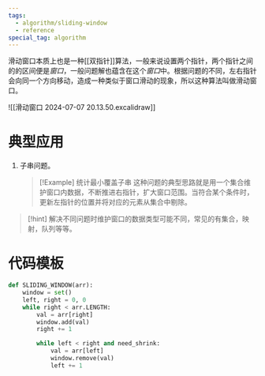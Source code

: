 ```yaml
---
tags:
  - algorithm/sliding-window
  - reference
special_tag: algorithm
---
```

滑动窗口本质上也是一种[[双指针]]算法，一般来说设置两个指针，两个指针之间的的区间便是*窗口*，一般问题解也蕴含在这个*窗口*中。根据问题的不同，左右指针会向同一个方向移动，造成一种类似于窗口滑动的现象，所以这种算法叫做滑动窗口。

![[滑动窗口 2024-07-07 20.13.50.excalidraw]]

# 典型应用

1. 子串问题。
   > [!Example] 统计最小覆盖子串
   > 这种问题的典型思路就是用一个集合维护窗口内数据，不断推进右指针，扩大窗口范围。当符合某个条件时，更新左指针的位置并将对应的元素从集合中剔除。

> [!hint]
> 解决不同问题时维护窗口的数据类型可能不同，常见的有集合，映射，队列等等。

# 代码模板

```python
def SLIDING_WINDOW(arr):
	window = set()
	left, right = 0, 0
	while right < arr.LENGTH:
		val = arr[right]
		window.add(val)
		right += 1

		while left < right and need_shrink:
			val = arr[left]
			window.remove(val)
			left += 1
```